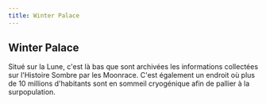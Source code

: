 ```yaml
---
title: Winter Palace
---
```


Winter Palace
-------------

Situé sur la Lune, c'est là bas que sont archivées les informations collectées sur l'Histoire Sombre par les Moonrace. C'est également un endroit où plus de 10 millions d'habitants sont en sommeil cryogénique afin de pallier à la surpopulation.

